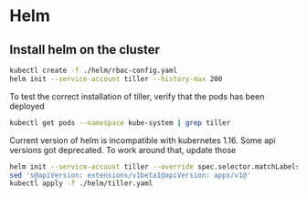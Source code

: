 # Helm

## Install helm on the cluster

```bash
kubectl create -f ./helm/rbac-config.yaml
helm init --service-account tiller --history-max 200
```

To test the correct installation of tiller, verify that the pods has been deployed

```bash
kubectl get pods --namespace kube-system | grep tiller
```

Current version of helm is incompatible with kubernetes 1.16. Some api versions got deprecated. To work around that, update those

```bash
helm init --service-account tiller --override spec.selector.matchLabels.'name'='tiller',spec.selector.matchLabels.'app'='helm' --output yaml > ./helm/tiller.yaml
sed 's@apiVersion: extensions/v1beta1@apiVersion: apps/v1@'
kubectl apply -f ./helm/tiller.yaml
```
